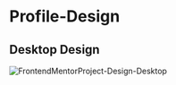 # Profile-Design

## **Desktop Design**
![FrontendMentorProject-Design-Desktop](https://user-images.githubusercontent.com/66075716/181069999-38c2d9b9-02f6-4045-ba1f-7efc99af9c97.png)
